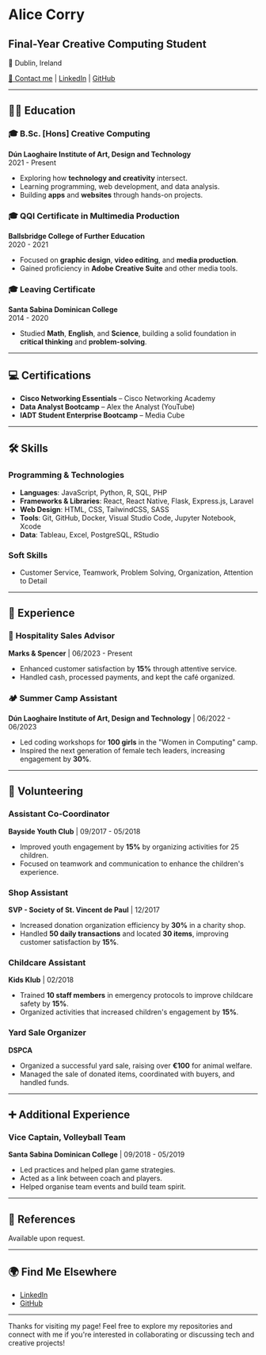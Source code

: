 # Alice Corry

## Final-Year Creative Computing Student

📍 Dublin, Ireland

[📧 Contact me](mailto:alicecorry@icloud.com) | [LinkedIn](https://linkedin.com/in/alice-corry) | [GitHub](https://github.com/ac-png)

---

## 🧑‍🎓 Education

### 🎓 **B.Sc. [Hons] Creative Computing**  
**Dún Laoghaire Institute of Art, Design and Technology**  
2021 - Present  
- Exploring how **technology and creativity** intersect.
- Learning programming, web development, and data analysis.
- Building **apps** and **websites** through hands-on projects.

### 🎓 **QQI Certificate in Multimedia Production**  
**Ballsbridge College of Further Education**  
2020 - 2021  
- Focused on **graphic design**, **video editing**, and **media production**.
- Gained proficiency in **Adobe Creative Suite** and other media tools.

### 🎓 **Leaving Certificate**  
**Santa Sabina Dominican College**  
2014 - 2020  
- Studied **Math**, **English**, and **Science**, building a solid foundation in **critical thinking** and **problem-solving**.

---

## 💻 Certifications

- **Cisco Networking Essentials** – Cisco Networking Academy
- **Data Analyst Bootcamp** – Alex the Analyst (YouTube)
- **IADT Student Enterprise Bootcamp** – Media Cube

---

## 🛠️ Skills

### **Programming & Technologies**
- **Languages**: JavaScript, Python, R, SQL, PHP
- **Frameworks & Libraries**: React, React Native, Flask, Express.js, Laravel
- **Web Design**: HTML, CSS, TailwindCSS, SASS
- **Tools**: Git, GitHub, Docker, Visual Studio Code, Jupyter Notebook, Xcode
- **Data**: Tableau, Excel, PostgreSQL, RStudio

### **Soft Skills**
- Customer Service, Teamwork, Problem Solving, Organization, Attention to Detail

---

## 💼 Experience

### 🏢 **Hospitality Sales Advisor**  
**Marks & Spencer** | 06/2023 - Present  
- Enhanced customer satisfaction by **15%** through attentive service.
- Handled cash, processed payments, and kept the café organized.

### 🏕️ **Summer Camp Assistant**  
**Dún Laoghaire Institute of Art, Design and Technology** | 06/2022 - 06/2023  
- Led coding workshops for **100 girls** in the "Women in Computing" camp.
- Inspired the next generation of female tech leaders, increasing engagement by **30%**.

---

## 🤝 Volunteering

### **Assistant Co-Coordinator**  
**Bayside Youth Club** | 09/2017 - 05/2018  
- Improved youth engagement by **15%** by organizing activities for 25 children.
- Focused on teamwork and communication to enhance the children's experience.

### **Shop Assistant**  
**SVP - Society of St. Vincent de Paul** | 12/2017  
- Increased donation organization efficiency by **30%** in a charity shop.
- Handled **50 daily transactions** and located **30 items**, improving customer satisfaction by **15%**.

### **Childcare Assistant**  
**Kids Klub** | 02/2018  
- Trained **10 staff members** in emergency protocols to improve childcare safety by **15%**.
- Organized activities that increased children's engagement by **15%**.

### **Yard Sale Organizer**  
**DSPCA**  
- Organized a successful yard sale, raising over **€100** for animal welfare.
- Managed the sale of donated items, coordinated with buyers, and handled funds.

---

## ➕ Additional Experience

### **Vice Captain, Volleyball Team**
**Santa Sabina Dominican College** | 09/2018 - 05/2019
- Led practices and helped plan game strategies.
- Acted as a link between coach and players.
- Helped organise team events and build team spirit.

---

## 📄 References

Available upon request.

---

## 🌍 Find Me Elsewhere
- [LinkedIn](https://linkedin.com/in/alice-corry)
- [GitHub](https://github.com/ac-png)

---

Thanks for visiting my page! Feel free to explore my repositories and connect with me if you're interested in collaborating or discussing tech and creative projects!
